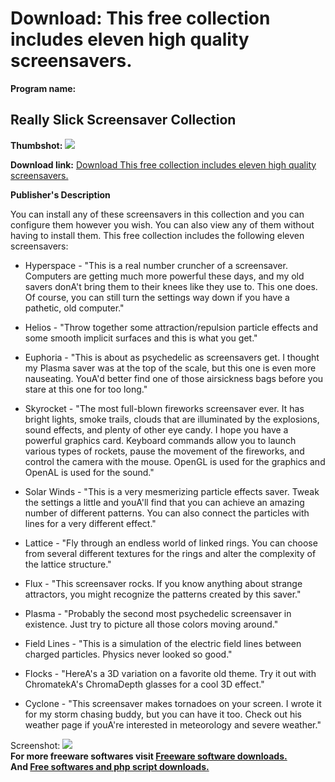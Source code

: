# Download: This free collection includes eleven high quality screensavers.

**Program name:**

## Really Slick Screensaver Collection

  
**Thumbshot:** ![](http://www.freewarefiles.com/screenshot/rs_savercollection_md.gif)   
  
**Download link:** [Download This free collection includes eleven high quality screensavers.](http://freesoftwares.boysofts.com/Really-Slick-Screensaver-Collection_program_16324.html)  
  


**Publisher's Description**  
  


You can install any of these screensavers in this collection and you can configure them however you wish. You can also view any of them without having to install them. This free collection includes the following eleven screensavers: 

  * Hyperspace - "This is a real number cruncher of a screensaver. Computers are getting much more powerful these days, and my old savers donA't bring them to their knees like they use to. This one does. Of course, you can still turn the settings way down if you have a pathetic, old computer."   
  

  * Helios - "Throw together some attraction/repulsion particle effects and some smooth implicit surfaces and this is what you get."   
  

  * Euphoria - "This is about as psychedelic as screensavers get. I thought my Plasma saver was at the top of the scale, but this one is even more nauseating. YouA'd better find one of those airsickness bags before you stare at this one for too long."   
  

  * Skyrocket - "The most full-blown fireworks screensaver ever. It has bright lights, smoke trails, clouds that are illuminated by the explosions, sound effects, and plenty of other eye candy. I hope you have a powerful graphics card. Keyboard commands allow you to launch various types of rockets, pause the movement of the fireworks, and control the camera with the mouse. OpenGL is used for the graphics and OpenAL is used for the sound."   
  

  * Solar Winds - "This is a very mesmerizing particle effects saver. Tweak the settings a little and youA'll find that you can achieve an amazing number of different patterns. You can also connect the particles with lines for a very different effect."   
  

  * Lattice - "Fly through an endless world of linked rings. You can choose from several different textures for the rings and alter the complexity of the lattice structure."   
  

  * Flux - "This screensaver rocks. If you know anything about strange attractors, you might recognize the patterns created by this saver."   
  

  * Plasma - "Probably the second most psychedelic screensaver in existence. Just try to picture all those colors moving around."   
  

  * Field Lines - "This is a simulation of the electric field lines between charged particles. Physics never looked so good."   
  

  * Flocks - "HereA's a 3D variation on a favorite old theme. Try it out with ChromatekA's ChromaDepth glasses for a cool 3D effect."   
  

  * Cyclone - "This screensaver makes tornadoes on your screen. I wrote it for my storm chasing buddy, but you can have it too. Check out his weather page if youA're interested in meteorology and severe weather."   
  


  
  
Screenshot: ![](http://www.freewarefiles.com/screenshot/rs_savercollection.gif)   
**For more freeware softwares visit [Freeware software downloads.](http://freesoftwares.boysofts.com/)**   
**And [Free softwares and php script downloads.](http://www.boysofts.com/)**
